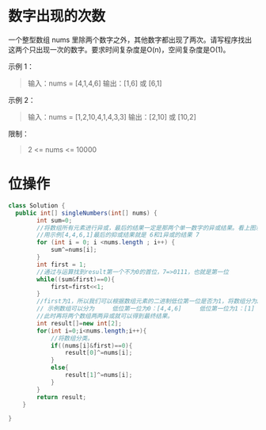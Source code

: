 # 数字出现的次数

一个整型数组 nums 里除两个数字之外，其他数字都出现了两次。请写程序找出这两个只出现一次的数字。要求时间复杂度是O(n)，空间复杂度是O(1)。

示例 1：

> 输入：nums = [4,1,4,6]
> 输出：[1,6] 或 [6,1]

示例 2：

>输入：nums = [1,2,10,4,1,4,3,3]
>输出：[2,10] 或 [10,2]


限制：

> 2 <= nums <= 10000

# 位操作

```java
class Solution {
  public int[] singleNumbers(int[] nums) {
        int sum=0;
        //将数组所有元素进行异或，最后的结果一定是那两个单一数字的异或结果。看上图示例
        //用示例[4,4,6,1]最后的抑或结果就是 6和1异或的结果 7
        for (int i = 0; i <nums.length ; i++) {
            sum^=nums[i];
        }
        int first = 1;
        //通过与运算找到result第一个不为0的首位，7=>0111，也就是第一位
        while((sum&first)==0){
            first=first<<1;
        }
        //first为1，所以我们可以根据数组元素的二进制低位第一位是否为1，将数组分为2类，
        // 示例数组可以分为     低位第一位为0：[4,4,6]     低位第一位为1：[1]
        //此时再将两个数组两两异或就可以得到最终结果。
        int result[]=new int[2];
        for(int i=0;i<nums.length;i++){
            //将数组分类。
            if((nums[i]&first)==0){
                result[0]^=nums[i];
            }
            else{
                result[1]^=nums[i];
            }
        }
        return result;
    }

}
```

